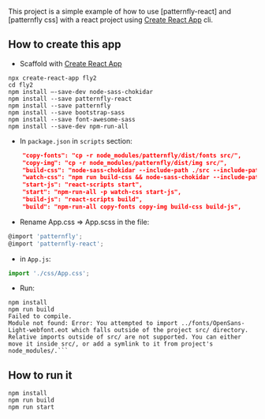 This project is a simple example of how to use [patternfly-react] and [patternfly css] with a react project using [Create React App](https://github.com/facebookincubator/create-react-app) cli.

## How to create this app

* Scaffold with [Create React App](https://github.com/facebookincubator/create-react-app)
```
npx create-react-app fly2
cd fly2
npm install —-save-dev node-sass-chokidar
npm install --save patternfly-react
npm install --save patternfly  
npm install --save bootstrap-sass
npm install --save font-awesome-sass
npm install --save-dev npm-run-all 
```

* In `package.json` in `scripts` section:
```json
    "copy-fonts": "cp -r node_modules/patternfly/dist/fonts src/",
    "copy-img": "cp -r node_modules/patternfly/dist/img src/",
    "build-css": "node-sass-chokidar --include-path ./src --include-path ./node_modules --include-path node_modules/patternfly-react/dist/sass --include-path node_modules/patternfly/dist/sass --include-path node_modules/bootstrap-sass/assets/stylesheets --include-path node_modules/font-awesome-sass/assets/stylesheets src/ -o src/css",
    "watch-css": "npm run build-css && node-sass-chokidar --include-path ./src --include-path ./node_modules src/ -o src/ --watch --recursive",
    "start-js": "react-scripts start",
    "start": "npm-run-all -p watch-css start-js",
    "build-js": "react-scripts build",
    "build": "npm-run-all copy-fonts copy-img build-css build-js",
```
* Rename App.css => App.scss
in the file:
```javascript
@import 'patternfly';
@import 'patternfly-react';
```

* in `App.js`:
```javascript
import './css/App.css';
```

* Run:
```
npm install
npm run build
Failed to compile.
Module not found: Error: You attempted to import ../fonts/OpenSans-Light-webfont.eot which falls outside of the project src/ directory. Relative imports outside of src/ are not supported. You can either move it inside src/, or add a symlink to it from project's node_modules/.```
```

## How to run it

```
npm install
npm run build
npm run start
```